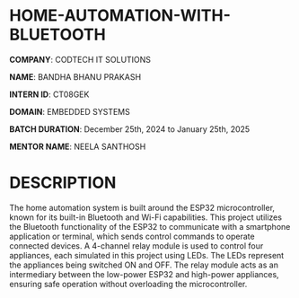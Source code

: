 # HOME-AUTOMATION-WITH-BLUETOOTH

**COMPANY**:  CODTECH IT SOLUTIONS

**NAME**:  BANDHA BHANU PRAKASH

**INTERN ID**:  CT08GEK

**DOMAIN**:  EMBEDDED SYSTEMS

**BATCH DURATION**:  December 25th, 2024 to January 25th, 2025

**MENTOR NAME**:  NEELA SANTHOSH

# DESCRIPTION
The home automation system is built around the ESP32 microcontroller, known for its built-in Bluetooth and Wi-Fi capabilities. This project utilizes the Bluetooth functionality of the ESP32 to communicate with a smartphone application or terminal, which sends control commands to operate connected devices.
A 4-channel relay module is used to control four appliances, each simulated in this project using LEDs. The LEDs represent the appliances being switched ON and OFF. The relay module acts as an intermediary between the low-power ESP32 and high-power appliances, ensuring safe operation without overloading the microcontroller.
